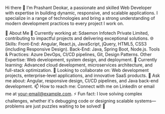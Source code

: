 Hi there 👋
I’m Prashant Deokar, a passionate and skilled Web Developer with expertise in building dynamic, responsive, and scalable applications. I specialize in a range of technologies and bring a strong understanding of modern development practices to every project I work on.

🚀 About Me
🔭 Currently working at: Sdaemon Infotech Private Limited, contributing to impactful projects and delivering exceptional solutions.
🌐 Skills:
Front-End: Angular, React.js, JavaScript, jQuery, HTML5, CSS3 (including Responsive Design).
Back-End: Java, Spring Boot, Node.js.
Tools & Practices: Azure DevOps, CI/CD pipelines, Git, Design Patterns.
Other Expertise: Web development, system design, and deployment.
🌱 Currently learning: Advanced cloud development, microservices architecture, and full-stack optimization.
👯 Looking to collaborate on: Web development projects, enterprise-level applications, and innovative SaaS products.
💬 Ask me about: Angular, responsive design, CI/CD pipelines, and Java back-end development.
📫 How to reach me: Connect with me on LinkedIn or email me at your-email@example.com.
⚡ Fun fact: I love solving complex challenges, whether it's debugging code or designing scalable systems—problems are just puzzles waiting to be solved! 🧩
